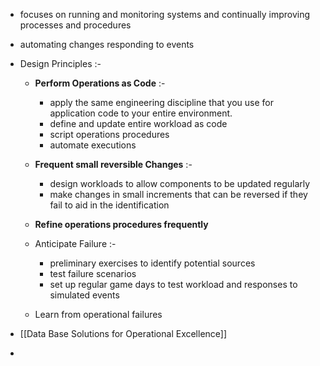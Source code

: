 - focuses on running and monitoring systems and continually  improving processes and procedures
- automating changes responding to events
- Design Principles :-
	- **Perform Operations as Code** :-
		- apply the same engineering discipline that you use for application code to your entire environment.
		- define and update entire workload as code
		- script operations procedures
		- automate executions
		
	- **Frequent small reversible Changes** :-
		- design workloads to allow components to be updated regularly
		- make changes in small increments that can be reversed if they fail to aid in the identification
	- **Refine operations procedures frequently** 
	- Anticipate Failure :-
		- preliminary exercises to identify potential sources
		- test failure scenarios
		- set up regular game days to  test workload and responses to simulated events
	- Learn from operational failures
		
- [[Data Base Solutions for Operational Excellence]]
- 